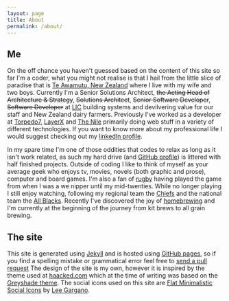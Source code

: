 ```yaml
---
layout: page
title: About
permalink: /about/
---
```


## Me

On the off chance you haven't guessed based on the content of this site so far I'm a coder, what you might not realise is that I hail from the little slice of paradise that is [Te Awamutu, New Zealand](https://en.wikipedia.org/wiki/Te_Awamutu) where I live with my wife and two boys. Currently I'm a Senior Solutions Architect, ~~the Acting Head of Architecture & Strategy~~, ~~Solutions Architect~~, ~~Senior Software Developer~~, ~~Software Developer~~ at [LIC](http://www.lic.co.nz/) building systems and devilvering value for our staff and New Zealand dairy farmers. Previously I've worked as a developer at [Torpedo7](http://www.torpedo7.co.nz/), [LayerX](http://layerx.co.nz/) and [The Nile](http://thenile.co.nz/) primarily doing web stuff in a variety of different technologies. If you want to know more about my professional life I would suggest checking out my [linkedIn profile](http://nz.linkedin.com/in/mikelowen).

In my spare time I'm one of those oddities that codes to relax as long as it isn't work related, as such my hard drive (and [GitHub profile](https://github.com/mlowen)) is littered with half finished projects. Outside of coding I like to think of myself as your average geek who enjoys tv, movies, novels (both graphic and prose), computer and board games. I'm also a fan of [rugby](http://en.wikipedia.org/wiki/Rugby_union) having played the game from when I was a we nipper until my mid-twenties. While no longer playing I still enjoy watching, following my regional team the [Chiefs](http://en.wikipedia.org/wiki/Chiefs_(rugby_union)) and the national team the [All Blacks](http://en.wikipedia.org/wiki/New_Zealand_national_rugby_union_team). Recently I've discovered the joy of [homebrewing](http://en.wikipedia.org/wiki/Homebrewing) and I'm currently at the beginning of the journey from kit brews to all grain brewing.

## The site

This site is generated using [Jekyll](http://jekyllrb.com/) and is hosted using [GitHub pages](https://pages.github.com/), so if you find a spelling mistake or grammatical error feel free to [send a pull request](https://github.com/mlowen/mlowen.github.io) The design of the site is my own, however it is inspired by the theme used at [haacked.com](http://haacked.com/) which at the time of writing was based on the [Greyshade theme](https://github.com/shashankmehta/greyshade). The social icons used on this site are [Flat Minimalistic Social Icons](https://dribbble.com/shots/1427054-Flat-Minimalistic-Social-Icons) by [Lee Gargano](http://leegargano.com/).
